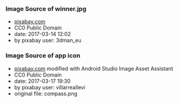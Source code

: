 ### Image Source of winner.jpg

- [pixabay.com][winner]
- CC0 Public Domain
- date: 2017-03-14 12:02
- by pixabay user: 3dman_eu

[winner]:https://pixabay.com/en/cup-victory-winner-award-gold-1010916/  


### Image Source of app icon

- [pixabay.com][app_icon] modified with Android Studio Image Asset Assistant
- CC0 Public Domain
- date: 2017-03-17 19:30
- by pixabay user: villarreallevi
- original file: compass.png

[app_icon]:https://pixabay.com/en/compass-flat-icon-symbol-design-746122/